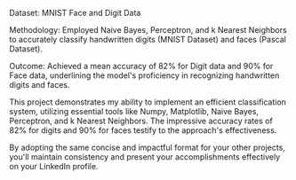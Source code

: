 Dataset: MNIST Face and Digit Data

Methodology:
Employed Naive Bayes, Perceptron, and k Nearest Neighbors to accurately classify handwritten digits (MNIST Dataset) and faces (Pascal Dataset).

Outcome:
Achieved a mean accuracy of 82% for Digit data and 90% for Face data, underlining the model's proficiency in recognizing handwritten digits and faces.

This project demonstrates my ability to implement an efficient classification system, utilizing essential tools like Numpy, Matplotlib, Naive Bayes, Perceptron, and k Nearest Neighbors. The impressive accuracy rates of 82% for digits and 90% for faces testify to the approach's effectiveness.

By adopting the same concise and impactful format for your other projects, you'll maintain consistency and present your accomplishments effectively on your LinkedIn profile.

